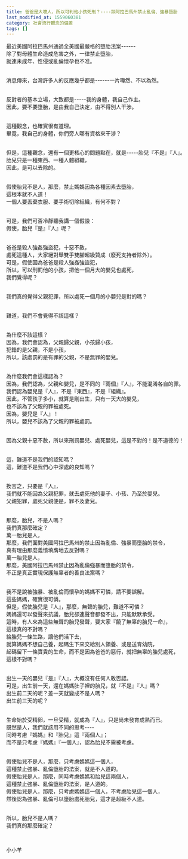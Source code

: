 ```yaml
---
title: 爸爸是大壞人，所以可判他小孩死刑？----談阿拉巴馬州禁止亂倫、強暴墮胎
last_modified_at: 1559060381
category: 社會流行觀念的偏差
tags: []
---
```


<p>最近美國阿拉巴馬州通過全美國最嚴格的墮胎法案------<br/>
除了對母體生命造成危害之外，一律禁止墮胎，<br/>
就連未成年、性侵或亂倫懷孕也不准。</p>
<p><br/>
消息傳來，台灣許多人的反應幾乎都是------一片嘩然、不以為然。</p>
<p><br/>
反對者的基本立場，大致都是-----我的身體，我自己作主。<br/>
因此，要不要墮胎，是由我自己決定，由不得別人干涉。</p>
<p><br/>
這種觀念，也確實很有道理。<br/>
畢竟，我自己的身體，你們旁人哪有資格來干涉？</p>
<p><br/>
但是，這種觀念，還有一個更核心的問題點在，就是-----胎兒『不是』『人』。<br/>
胎兒只是一種東西、一種人體組織，<br/>
因此，是可以去除的。</p>
<p><br/>
假使胎兒不是人，那麼，禁止媽媽因為各種因素去墮胎，<br/>
這根本就不人道！<br/>
一個人要丟棄衣服、要手術切除組織，有何不對？</p>
<p><br/>
可是，我們可否冷靜聽我講一個假設：<br/>
假使，胎兒『是』『人』呢？</p>
<p><br/>
爸爸是殺人強姦強盜犯，十惡不赦，<br/>
處死這種人，大家絕對舉雙手雙腳超級贊成（廢死支持者除外）。<br/>
可是，假使因為爸爸是殺人強姦強盜犯，<br/>
所以，可以刑罰他的小孩，把他一個月大的嬰兒也處死，<br/>
我們覺得呢？</p>
<p><br/>
我們真的覺得父親犯罪，所以處死一個月的小嬰兒是對的嗎？</p>
<p><br/>
難道，我們不會覺得不該這樣？</p>
<p><br/>
為什麼不該這樣？<br/>
因為，我們會認為，父親歸父親，小孩歸小孩，<br/>
犯錯的是父親，不是小孩，<br/>
所以，該處罰的是有罪的父親，不是無罪的嬰兒。</p>
<p><br/>
為什麼我們會這樣認為？<br/>
因為，我們認為，父親和嬰兒，是不同的『兩個』『人』，不能混淆各自的罪。<br/>
我們認為嬰兒是『人』，不是『東西』，不是『組織』。<br/>
因此，不管孩子多小，就算是剛出生，只有一天大的嬰兒，<br/>
也不該為了父親的罪被處死。<br/>
因為，嬰兒是『人』！<br/>
所以，嬰兒不該為了父親的罪被處罰。</p>
<p><br/>
因為父親十惡不赦，所以來刑罰嬰兒、處死嬰兒，這是不對的！是不道德的！</p>
<p><br/>
這，難道不是我們的認知嗎？<br/>
這，難道不是我們心中深處的良知嗎？</p>
<p><br/>
換言之，只要是『人』，<br/>
我們就不能因為父親犯罪，就去處死他的妻子、小孩、乃至於嬰兒。<br/>
父親犯罪，處死父親便是，罪不及妻兒。</p>
<p><br/>
那麼，胎兒，不是人嗎？<br/>
我們真那麼確定？<br/>
萬一胎兒是人，<br/>
那麼，我們面對美國阿拉巴馬州的禁止因為亂倫、強暴而墮胎的禁令，<br/>
真有理由那麼義憤填膺地去反對嗎？<br/>
萬一胎兒是人，<br/>
那麼，美國阿拉巴馬州禁止因為亂倫強暴而墮胎的禁令，<br/>
不正是真正實現保護無辜者的善良法案嗎？</p>
<p><br/>
我不是說被強暴、被亂倫而懷孕的媽媽不可憐，請不要誤解。<br/>
這些媽媽，確實很可憐。<br/>
但是，假使胎兒是『人』，那麼，無聲的胎兒，難道不可憐？<br/>
媽媽還可以發聲來抗議，胎兒卻連聲音都發不出，只能默默承受。<br/>
這時，有人來為這些無聲的胎兒發聲，要大家『饒了無辜的胎兒一命』，<br/>
這樣真的不對嗎？<br/>
給胎兒一條生路，讓他們活下去，<br/>
就算媽媽不想自己養，起碼生下來交給別人領養、或是送育幼院，<br/>
起碼留下一條寶貴的生命，而不是因為爸爸的惡行，就把無辜的胎兒處死，<br/>
這樣不對嗎？</p>
<p><br/>
出生一天的嬰兒『是』『人』，大概沒有任何人敢否認。<br/>
可是，出生前一天，還在媽媽肚子裡的胎兒，就『不是』『人』嗎？<br/>
出生前二天的呢？差一天就變成不是人嗎？<br/>
出生前三天的呢？</p>
<p><br/>
生命始於受精卵，一旦受精，就成為『人』，只是尚未發育成熟而已。<br/>
既然是人，我們就該用不同的思考----<br/>
同時考慮『媽媽』和『胎兒』這『兩個人』；<br/>
而不是只考慮『媽媽』『一個人』，認為胎兒不需被考慮。</p>
<p><br/>
假使胎兒不是人，那麼，只考慮媽媽這一個人，<br/>
這種禁止強暴、亂倫墮胎的法案，就是不人道的。<br/>
假使胎兒是人，那麼，同時考慮媽媽和胎兒這兩個人，<br/>
這種禁止強暴、亂倫墮胎的法案，是人道的。<br/>
假使胎兒是人，那麼，只考慮媽媽這一個人，不考慮胎兒這一個人，<br/>
然後認為強暴、亂倫可以墮胎處死胎兒，這才是超級不人道。</p>
<p><br/>
所以，胎兒不是人嗎？<br/>
我們真的那麼確定？</p>
<p> </p>
<p>小小羊</p>
